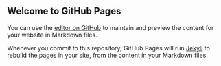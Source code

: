 ## Welcome to GitHub Pages

You can use the [editor on GitHub](https://github.com/WebHeroSchool/jsgame_katemoal/edit/gh-pages/index.md) to maintain and preview the content for your website in Markdown files.

Whenever you commit to this repository, GitHub Pages will run [Jekyll](https://jekyllrb.com/) to rebuild the pages in your site, from the content in your Markdown files.

